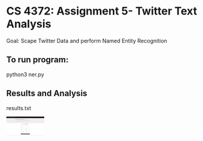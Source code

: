 # CS 4372: Assignment 5- Twitter Text Analysis

Goal: Scape Twitter Data and perform  Named Entity Recognition 


## To run program:
  python3 ner.py 


## Results and Analysis
results.txt

<img src="static/images/website.PNG" width="100">